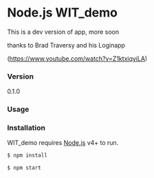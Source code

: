 # Node.js WIT_demo

This is a dev version of app, more soon


thanks to Brad Traversy and his  Loginapp

(https://www.youtube.com/watch?v=Z1ktxiqyiLA)

### Version

0.1.0

### Usage


### Installation

WIT_demo requires [Node.js](https://nodejs.org/) v4+ to run.

```sh
$ npm install
```

```sh
$ npm start
```